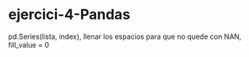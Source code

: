 # ejercici-4-Pandas
pd.Series(lista, index), llenar los espacios para que no quede con NAN, fill_value = 0
